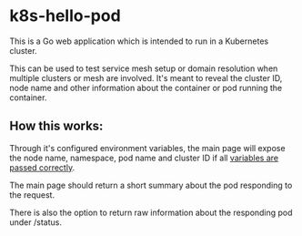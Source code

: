 # k8s-hello-pod
This is a Go web application which is intended to run in a Kubernetes cluster. 

This can be used to test service mesh setup or domain resolution when multiple clusters or mesh are involved. It's meant to reveal the cluster ID, node name and other information about the container or pod running the container. 

## How this works:

Through it's configured environment variables, the main page will expose the node name, namespace, pod name and cluster ID if all [variables are passed correctly](https://github.com/sarmad-abualkaz/k8s-hello-pod/blob/master/charts/k8s-hello-pod/templates/deployment.yaml#L49-L62).

The main page should return a short summary about the pod responding to the request.

There is also the option to return raw information about the responding pod under /status.
